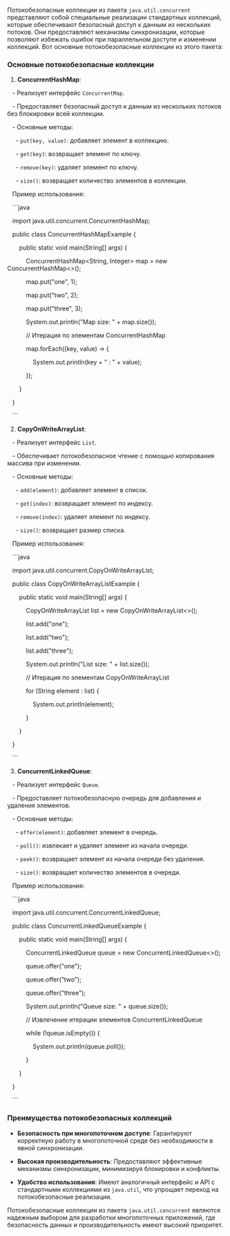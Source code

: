 Потокобезопасные коллекции из пакета `java.util.concurrent` представляют собой специальные реализации стандартных коллекций, которые обеспечивают безопасный доступ к данным из нескольких потоков. Они предоставляют механизмы синхронизации, которые позволяют избежать ошибок при параллельном доступе и изменении коллекций. Вот основные потокобезопасные коллекции из этого пакета:

### Основные потокобезопасные коллекции

1. **ConcurrentHashMap**:

   - Реализует интерфейс `ConcurrentMap`.

   - Предоставляет безопасный доступ к данным из нескольких потоков без блокировки всей коллекции.

   - Основные методы:

     - `put(key, value)`: добавляет элемент в коллекцию.

     - `get(key)`: возвращает элемент по ключу.

     - `remove(key)`: удаляет элемент по ключу.

     - `size()`: возвращает количество элементов в коллекции.

   Пример использования:

   ```java

   import java.util.concurrent.ConcurrentHashMap;

   public class ConcurrentHashMapExample {

       public static void main(String[] args) {

           ConcurrentHashMap<String, Integer> map = new ConcurrentHashMap<>();

           map.put("one", 1);

           map.put("two", 2);

           map.put("three", 3);

           System.out.println("Map size: " + map.size());

           // Итерация по элементам ConcurrentHashMap

           map.forEach((key, value) -> {

               System.out.println(key + " : " + value);

           });

       }

   }

   ```

2. **CopyOnWriteArrayList**:

   - Реализует интерфейс `List`.

   - Обеспечивает потокобезопасное чтение с помощью копирования массива при изменении.

   - Основные методы:

     - `add(element)`: добавляет элемент в список.

     - `get(index)`: возвращает элемент по индексу.

     - `remove(index)`: удаляет элемент по индексу.

     - `size()`: возвращает размер списка.

   Пример использования:

   ```java

   import java.util.concurrent.CopyOnWriteArrayList;

   public class CopyOnWriteArrayListExample {

       public static void main(String[] args) {

           CopyOnWriteArrayList<String> list = new CopyOnWriteArrayList<>();

           list.add("one");

           list.add("two");

           list.add("three");

           System.out.println("List size: " + list.size());

           // Итерация по элементам CopyOnWriteArrayList

           for (String element : list) {

               System.out.println(element);

           }

       }

   }

   ```

3. **ConcurrentLinkedQueue**:

   - Реализует интерфейс `Queue`.

   - Предоставляет потокобезопасную очередь для добавления и удаления элементов.

   - Основные методы:

     - `offer(element)`: добавляет элемент в очередь.

     - `poll()`: извлекает и удаляет элемент из начала очереди.

     - `peek()`: возвращает элемент из начала очереди без удаления.

     - `size()`: возвращает количество элементов в очереди.

   Пример использования:

   ```java

   import java.util.concurrent.ConcurrentLinkedQueue;

   public class ConcurrentLinkedQueueExample {

       public static void main(String[] args) {

           ConcurrentLinkedQueue<String> queue = new ConcurrentLinkedQueue<>();

           queue.offer("one");

           queue.offer("two");

           queue.offer("three");

           System.out.println("Queue size: " + queue.size());

           // Извлечение итерации элементов ConcurrentLinkedQueue

           while (!queue.isEmpty()) {

               System.out.println(queue.poll());

           }

       }

   }

   ```

### Преимущества потокобезопасных коллекций

- **Безопасность при многопоточном доступе**: Гарантируют корректную работу в многопоточной среде без необходимости в явной синхронизации.

- **Высокая производительность**: Предоставляют эффективные механизмы синхронизации, минимизируя блокировки и конфликты.

- **Удобство использования**: Имеют аналогичный интерфейс и API с стандартными коллекциями из `java.util`, что упрощает переход на потокобезопасные реализации.

Потокобезопасные коллекции из пакета `java.util.concurrent` являются надежным выбором для разработки многопоточных приложений, где безопасность данных и производительность имеют высокий приоритет.
